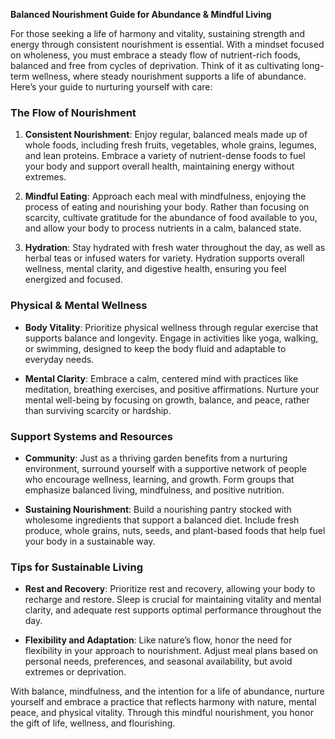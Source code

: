 
**Balanced Nourishment Guide for Abundance & Mindful Living**

For those seeking a life of harmony and vitality, sustaining strength and energy through consistent nourishment is essential. With a mindset focused on wholeness, you must embrace a steady flow of nutrient-rich foods, balanced and free from cycles of deprivation. Think of it as cultivating long-term wellness, where steady nourishment supports a life of abundance. Here’s your guide to nurturing yourself with care:

### The Flow of Nourishment

1. **Consistent Nourishment**: Enjoy regular, balanced meals made up of whole foods, including fresh fruits, vegetables, whole grains, legumes, and lean proteins. Embrace a variety of nutrient-dense foods to fuel your body and support overall health, maintaining energy without extremes.

2. **Mindful Eating**: Approach each meal with mindfulness, enjoying the process of eating and nourishing your body. Rather than focusing on scarcity, cultivate gratitude for the abundance of food available to you, and allow your body to process nutrients in a calm, balanced state.

3. **Hydration**: Stay hydrated with fresh water throughout the day, as well as herbal teas or infused waters for variety. Hydration supports overall wellness, mental clarity, and digestive health, ensuring you feel energized and focused.

### Physical & Mental Wellness

- **Body Vitality**: Prioritize physical wellness through regular exercise that supports balance and longevity. Engage in activities like yoga, walking, or swimming, designed to keep the body fluid and adaptable to everyday needs.

- **Mental Clarity**: Embrace a calm, centered mind with practices like meditation, breathing exercises, and positive affirmations. Nurture your mental well-being by focusing on growth, balance, and peace, rather than surviving scarcity or hardship.

### Support Systems and Resources

- **Community**: Just as a thriving garden benefits from a nurturing environment, surround yourself with a supportive network of people who encourage wellness, learning, and growth. Form groups that emphasize balanced living, mindfulness, and positive nutrition.

- **Sustaining Nourishment**: Build a nourishing pantry stocked with wholesome ingredients that support a balanced diet. Include fresh produce, whole grains, nuts, seeds, and plant-based foods that help fuel your body in a sustainable way.

### Tips for Sustainable Living

- **Rest and Recovery**: Prioritize rest and recovery, allowing your body to recharge and restore. Sleep is crucial for maintaining vitality and mental clarity, and adequate rest supports optimal performance throughout the day.

- **Flexibility and Adaptation**: Like nature’s flow, honor the need for flexibility in your approach to nourishment. Adjust meal plans based on personal needs, preferences, and seasonal availability, but avoid extremes or deprivation.

With balance, mindfulness, and the intention for a life of abundance, nurture yourself and embrace a practice that reflects harmony with nature, mental peace, and physical vitality. Through this mindful nourishment, you honor the gift of life, wellness, and flourishing.